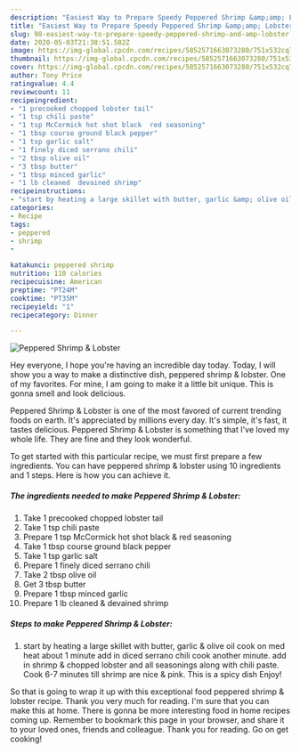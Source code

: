 ```yaml
---
description: "Easiest Way to Prepare Speedy Peppered Shrimp &amp;amp; Lobster"
title: "Easiest Way to Prepare Speedy Peppered Shrimp &amp;amp; Lobster"
slug: 98-easiest-way-to-prepare-speedy-peppered-shrimp-and-amp-lobster
date: 2020-05-03T21:38:51.582Z
image: https://img-global.cpcdn.com/recipes/5852571663073280/751x532cq70/peppered-shrimp-lobster-recipe-main-photo.jpg
thumbnail: https://img-global.cpcdn.com/recipes/5852571663073280/751x532cq70/peppered-shrimp-lobster-recipe-main-photo.jpg
cover: https://img-global.cpcdn.com/recipes/5852571663073280/751x532cq70/peppered-shrimp-lobster-recipe-main-photo.jpg
author: Tony Price
ratingvalue: 4.4
reviewcount: 11
recipeingredient:
- "1 precooked chopped lobster tail"
- "1 tsp chili paste"
- "1 tsp McCormick hot shot black  red seasoning"
- "1 tbsp course ground black pepper"
- "1 tsp garlic salt"
- "1 finely diced serrano chili"
- "2 tbsp olive oil"
- "3 tbsp butter"
- "1 tbsp minced garlic"
- "1 lb cleaned  devained shrimp"
recipeinstructions:
- "start by heating a large skillet with butter, garlic &amp; olive oil cook on med heat about 1 minute add in diced serrano chili cook another minute. add in shrimp &amp; chopped lobster  and all seasonings along with chili paste. Cook 6-7 minutes till shrimp are nice &amp; pink. This is a spicy dish Enjoy!"
categories:
- Recipe
tags:
- peppered
- shrimp
- 

katakunci: peppered shrimp  
nutrition: 110 calories
recipecuisine: American
preptime: "PT24M"
cooktime: "PT35M"
recipeyield: "1"
recipecategory: Dinner

---
```



![Peppered Shrimp &amp; Lobster](https://img-global.cpcdn.com/recipes/5852571663073280/751x532cq70/peppered-shrimp-lobster-recipe-main-photo.jpg)

Hey everyone, I hope you're having an incredible day today. Today, I will show you a way to make a distinctive dish, peppered shrimp &amp; lobster. One of my favorites. For mine, I am going to make it a little bit unique. This is gonna smell and look delicious.

Peppered Shrimp &amp; Lobster is one of the most favored of current trending foods on earth. It's appreciated by millions every day. It's simple, it's fast, it tastes delicious. Peppered Shrimp &amp; Lobster is something that I've loved my whole life. They are fine and they look wonderful.




To get started with this particular recipe, we must first prepare a few ingredients. You can have peppered shrimp &amp; lobster using 10 ingredients and 1 steps. Here is how you can achieve it.

<!--inarticleads1-->

##### The ingredients needed to make Peppered Shrimp &amp; Lobster:

1. Take 1 precooked chopped lobster tail
1. Take 1 tsp chili paste
1. Prepare 1 tsp McCormick hot shot black &amp; red seasoning
1. Take 1 tbsp course ground black pepper
1. Take 1 tsp garlic salt
1. Prepare 1 finely diced serrano chili
1. Take 2 tbsp olive oil
1. Get 3 tbsp butter
1. Prepare 1 tbsp minced garlic
1. Prepare 1 lb cleaned &amp; devained shrimp




<!--inarticleads2-->

##### Steps to make Peppered Shrimp &amp; Lobster:

1. start by heating a large skillet with butter, garlic &amp; olive oil cook on med heat about 1 minute add in diced serrano chili cook another minute. add in shrimp &amp; chopped lobster  and all seasonings along with chili paste. Cook 6-7 minutes till shrimp are nice &amp; pink. This is a spicy dish Enjoy!




So that is going to wrap it up with this exceptional food peppered shrimp &amp; lobster recipe. Thank you very much for reading. I'm sure that you can make this at home. There is gonna be more interesting food in home recipes coming up. Remember to bookmark this page in your browser, and share it to your loved ones, friends and colleague. Thank you for reading. Go on get cooking!
